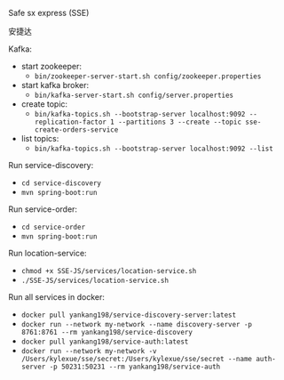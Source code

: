 Safe sx express (SSE)

安捷达

Kafka: 
 - start zookeeper: 
   - `bin/zookeeper-server-start.sh config/zookeeper.properties`
 - start kafka broker:
   - `bin/kafka-server-start.sh config/server.properties`
 - create topic:
   - `bin/kafka-topics.sh --bootstrap-server localhost:9092 --replication-factor 1 --partitions 3 --create --topic sse-create-orders-service`
 - list topics:
   - `bin/kafka-topics.sh --bootstrap-server localhost:9092 --list`

Run service-discovery:
 - `cd service-discovery`
 - `mvn spring-boot:run`

Run service-order:
 - `cd service-order`
 - `mvn spring-boot:run`

Run location-service:
 - `chmod +x SSE-JS/services/location-service.sh`
 - `./SSE-JS/services/location-service.sh`

Run all services in docker:
 - `docker pull yankang198/service-discovery-server:latest`
 - `docker run --network my-network --name discovery-server -p 8761:8761 --rm yankang198/service-discovery`
 - `docker pull yankang198/service-auth:latest`
 - `docker run --network my-network -v /Users/kylexue/sse/secret:/Users/kylexue/sse/secret --name auth-server -p 50231:50231 --rm yankang198/service-auth`

